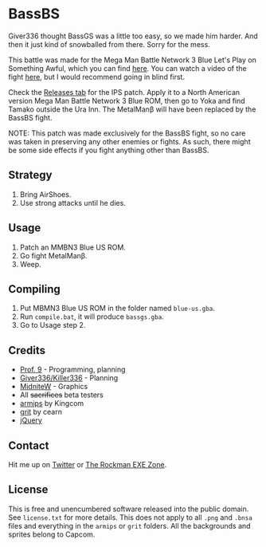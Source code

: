 ﻿BassBS
======
Giver336 thought BassGS was a little too easy, so we made him harder. And then it just kind of snowballed from there. Sorry for the mess.

This battle was made for the Mega Man Battle Network 3 Blue Let's Play on Something Awful, which you can find [here](http://lparchive.org/Mega-Man-Battle-Network-3-Blue/Update%2066/). You can watch a video of the fight [here](https://www.youtube.com/watch?v=WxlI_3xkSK4), but I would recommend going in blind first.

Check the [Releases tab](https://github.com/Prof9/bass-bs/releases) for the IPS patch. Apply it to a North American version Mega Man Battle Network 3 Blue ROM, then go to Yoka and find Tamako outside the Ura Inn. The MetalManβ will have been replaced by the BassBS fight.

NOTE: This patch was made exclusively for the BassBS fight, so no care was taken in preserving any other enemies or fights. As such, there might be some side effects if you fight anything other than BassBS.


Strategy
--------
1. Bring AirShoes.
2. Use strong attacks until he dies.


Usage
-----
1. Patch an MMBN3 Blue US ROM.
2. Go fight MetalManβ.
3. Weep.


Compiling
---------
1. Put MBMN3 Blue US ROM in the folder named `blue-us.gba`.
2. Run `compile.bat`, it will produce `bassgs.gba`.
3. Go to Usage step 2.


Credits
-------
* [Prof. 9](https://twitter.com/Prof9) - Programming, planning
* [Giver336/Killer336](http://www.mmbnchronox.com/) - Planning
* [MidniteW](https://twitter.com/MidniteW) - Graphics
* All ~~sacrifices~~ beta testers
* [armips](https://github.com/Kingcom/armips) by Kingcom
* [grit](http://www.coranac.com/projects/grit/) by cearn
* [jQuery](https://jquery.org)


Contact
-------
Hit me up on [Twitter](https://twitter.com/Prof9) or [The Rockman EXE Zone](http://forums.therockmanexezone.com/profile/4001168/).


License
-------
This is free and unencumbered software released into the public domain. See `license.txt` for more details. This does not apply to all `.png` and `.bnsa` files and everything in the `armips` or `grit` folders. All the backgrounds and sprites belong to Capcom.